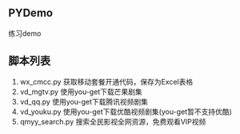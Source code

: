 ## PYDemo
练习demo

## 脚本列表
1. wx_cmcc.py 获取移动套餐开通代码，保存为Excel表格
2. vd_mgtv.py 使用you-get下载芒果剧集
3. vd_qq.py 使用you-get下载腾讯视频剧集
4. vd_youku.py 使用you-get下载优酷视频剧集(you-get暂不支持优酷)
5. qmyy_search.py 搜索全民影视全网资源，免费观看VIP视频
